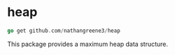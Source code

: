 # heap

```go
go get github.com/nathangreene3/heap
```

This package provides a maximum heap data structure.
